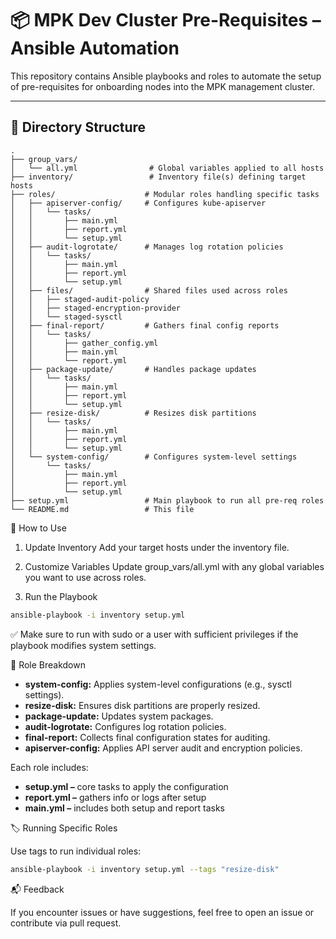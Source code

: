 # 📦 MPK Dev Cluster Pre-Requisites – Ansible Automation

This repository contains Ansible playbooks and roles to automate the setup of pre-requisites for onboarding nodes into the MPK management cluster.

---

## 📁 Directory Structure

```plaintext
.
├── group_vars/
│   └── all.yml                # Global variables applied to all hosts
├── inventory/                 # Inventory file(s) defining target hosts
├── roles/                    # Modular roles handling specific tasks
│   ├── apiserver-config/     # Configures kube-apiserver 
│   │   └── tasks/
│   │       ├── main.yml
│   │       ├── report.yml
│   │       └── setup.yml
│   ├── audit-logrotate/      # Manages log rotation policies
│   │   └── tasks/
│   │       ├── main.yml
│   │       ├── report.yml
│   │       └── setup.yml
│   ├── files/                # Shared files used across roles
│   │   ├── staged-audit-policy
│   │   ├── staged-encryption-provider
│   │   └── staged-sysctl
│   ├── final-report/         # Gathers final config reports
│   │   └── tasks/
│   │       ├── gather_config.yml
│   │       ├── main.yml
│   │       └── report.yml
│   ├── package-update/       # Handles package updates
│   │   └── tasks/
│   │       ├── main.yml
│   │       ├── report.yml
│   │       └── setup.yml
│   ├── resize-disk/          # Resizes disk partitions
│   │   └── tasks/
│   │       ├── main.yml
│   │       ├── report.yml
│   │       └── setup.yml
│   └── system-config/        # Configures system-level settings
│       └── tasks/
│           ├── main.yml
│           ├── report.yml
│           └── setup.yml
├── setup.yml                 # Main playbook to run all pre-req roles
└── README.md                 # This file
```

🚀 How to Use

1. Update Inventory
Add your target hosts under the inventory file.

2. Customize Variables
Update group_vars/all.yml with any global variables you want to use across roles.

3. Run the Playbook
```bash
ansible-playbook -i inventory setup.yml
```
✅ Make sure to run with sudo or a user with sufficient privileges if the playbook modifies system settings.

🧩 Role Breakdown

 * **system-config:** Applies system-level configurations (e.g., sysctl settings).
 * **resize-disk:** Ensures disk partitions are properly resized.
 * **package-update:** Updates system packages.
 * **audit-logrotate:** Configures log rotation policies.
 * **final-report:** Collects final configuration states for auditing.
 * **apiserver-config:** Applies API server audit and encryption policies.

Each role includes:

 * **setup.yml –** core tasks to apply the configuration
 * **report.yml –** gathers info or logs after setup
 * **main.yml –** includes both setup and report tasks

🏷️ Running Specific Roles

Use tags to run individual roles:
```bash
ansible-playbook -i inventory setup.yml --tags "resize-disk"
```

📬 Feedback

If you encounter issues or have suggestions, feel free to open an issue or contribute via pull request.
